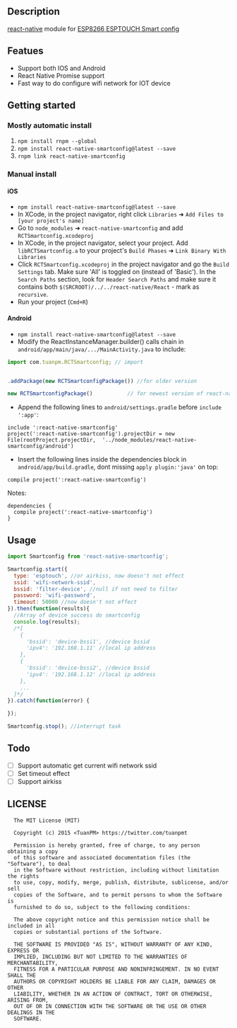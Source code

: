 

## Description

[react-native](https://github.com/facebook/react-native) module for [ESP8266 ESPTOUCH Smart config](https://github.com/EspressifApp)

## Featues
* Support both IOS and Android
* React Native Promise support
* Fast way to do configure wifi network for IOT device

## Getting started
### Mostly automatic install
1. `npm install rnpm --global`
2. `npm install react-native-smartconfig@latest --save`
3. `rnpm link react-native-smartconfig`

### Manual install
#### iOS
- `npm install react-native-smartconfig@latest --save`
-  In XCode, in the project navigator, right click `Libraries` ➜ `Add Files to [your project's name]`
- Go to `node_modules` ➜ `react-native-smartconfig` and add `RCTSmartconfig.xcodeproj`
- In XCode, in the project navigator, select your project. Add `libRCTSmartconfig.a` to your project's `Build Phases` ➜ `Link Binary With Libraries`
- Click `RCTSmartconfig.xcodeproj` in the project navigator and go the `Build Settings` tab. Make sure 'All' is toggled on (instead of 'Basic'). In the `Search Paths` section, look for `Header Search Paths` and make sure it contains both `$(SRCROOT)/../../react-native/React` - mark  as `recursive`.
- Run your project (`Cmd+R`)


#### Android

-  `npm install react-native-smartconfig@latest --save`
-   Modify the ReactInstanceManager.builder() calls chain in `android/app/main/java/.../MainActivity.java` to include:

```javascript
import com.tuanpm.RCTSmartconfig; // import


.addPackage(new RCTSmartconfigPackage()) //for older version

new RCTSmartconfigPackage()           // for newest version of react-native
```

-  Append the following lines to `android/settings.gradle` before `include ':app'`:

```
include ':react-native-smartconfig'
project(':react-native-smartconfig').projectDir = new File(rootProject.projectDir, 	'../node_modules/react-native-smartconfig/android')
```

- Insert the following lines inside the dependencies block in `android/app/build.gradle`, dont missing `apply plugin:'java'` on top:

```
compile project(':react-native-smartconfig')
```

Notes:

```
dependencies {
  compile project(':react-native-smartconfig')
}
```



## Usage

```javascript
import Smartconfig from 'react-native-smartconfig';

Smartconfig.start({
  type: 'esptouch', //or airkiss, now doesn't not effect
  ssid: 'wifi-network-ssid',
  bssid: 'filter-device', //null if not need to filter
  password: 'wifi-password',
  timeout: 50000 //now doesn't not effect
}).then(function(results){
  //Array of device success do smartconfig
  console.log(results);
  /*[
    {
      'bssid': 'device-bssi1', //device bssid
      'ipv4': '192.168.1.11' //local ip address
    },
    {
      'bssid': 'device-bssi2', //device bssid
      'ipv4': '192.168.1.12' //local ip address
    },
    ...
  ]*/
}).catch(function(error) {

});

Smartconfig.stop(); //interrupt task
```

## Todo

* [ ] Support automatic get current wifi network ssid
* [ ] Set timeout effect
* [ ] Support airkiss

## LICENSE

```
  The MIT License (MIT)

  Copyright (c) 2015 <TuanPM> https://twitter.com/tuanpmt

  Permission is hereby granted, free of charge, to any person obtaining a copy
  of this software and associated documentation files (the "Software"), to deal
  in the Software without restriction, including without limitation the rights
  to use, copy, modify, merge, publish, distribute, sublicense, and/or sell
  copies of the Software, and to permit persons to whom the Software is
  furnished to do so, subject to the following conditions:

  The above copyright notice and this permission notice shall be included in all
  copies or substantial portions of the Software.

  THE SOFTWARE IS PROVIDED "AS IS", WITHOUT WARRANTY OF ANY KIND, EXPRESS OR
  IMPLIED, INCLUDING BUT NOT LIMITED TO THE WARRANTIES OF MERCHANTABILITY,
  FITNESS FOR A PARTICULAR PURPOSE AND NONINFRINGEMENT. IN NO EVENT SHALL THE
  AUTHORS OR COPYRIGHT HOLDERS BE LIABLE FOR ANY CLAIM, DAMAGES OR OTHER
  LIABILITY, WHETHER IN AN ACTION OF CONTRACT, TORT OR OTHERWISE, ARISING FROM,
  OUT OF OR IN CONNECTION WITH THE SOFTWARE OR THE USE OR OTHER DEALINGS IN THE
  SOFTWARE.
```
